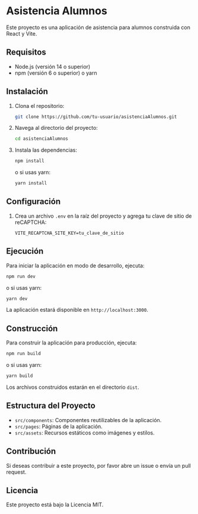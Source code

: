 # Asistencia Alumnos

Este proyecto es una aplicación de asistencia para alumnos construida con React y Vite.

## Requisitos

- Node.js (versión 14 o superior)
- npm (versión 6 o superior) o yarn

## Instalación

1. Clona el repositorio:
    ```sh
    git clone https://github.com/tu-usuario/asistenciaAlumnos.git
    ```
2. Navega al directorio del proyecto:
    ```sh
    cd asistenciaAlumnos
    ```
3. Instala las dependencias:
    ```sh
    npm install
    ```
    o si usas yarn:
    ```sh
    yarn install
    ```

## Configuración

1. Crea un archivo `.env` en la raíz del proyecto y agrega tu clave de sitio de reCAPTCHA:
    ```env
    VITE_RECAPTCHA_SITE_KEY=tu_clave_de_sitio
    ```

## Ejecución

Para iniciar la aplicación en modo de desarrollo, ejecuta:
```sh
npm run dev
```
o si usas yarn:
```sh
yarn dev
```

La aplicación estará disponible en `http://localhost:3000`.

## Construcción

Para construir la aplicación para producción, ejecuta:
```sh
npm run build
```
o si usas yarn:
```sh
yarn build
```

Los archivos construidos estarán en el directorio `dist`.

## Estructura del Proyecto

- `src/components`: Componentes reutilizables de la aplicación.
- `src/pages`: Páginas de la aplicación.
- `src/assets`: Recursos estáticos como imágenes y estilos.

## Contribución

Si deseas contribuir a este proyecto, por favor abre un issue o envía un pull request.

## Licencia

Este proyecto está bajo la Licencia MIT.
